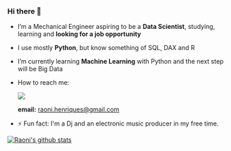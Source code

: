 ### Hi there 👋


- I’m a Mechanical Engineer aspiring to be a **Data Scientist**, studying, learning and **looking for a job opportunity**
- I use mostly **Python**, but know something of SQL, DAX and R
- I’m currently learning **Machine Learning** with Python and the next step will be Big Data

- How to reach me: 

    <a href="https://www.linkedin.com/in/raoni-silva/"><img src="https://img.shields.io/badge/linkedin-%230077B5.svg?&style=for-the-badge&logo=linkedin&logoColor=white" /><a/>
    
    **email:** raoni.henriques@gmail.com
    

- ⚡ Fun fact: I'm a Dj and an electronic music producer in my free time.

[![Raoni's github stats](https://github-readme-stats.vercel.app/api?username=Raoni-Silva&count_private=true&show_icons=true&theme=radical&hide_rank=false)](https://github.com/anuraghazra/github-readme-stats)


